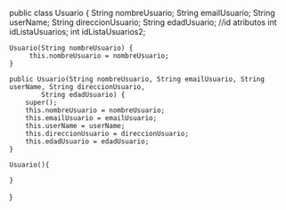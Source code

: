 
public class Usuario {
	String nombreUsuario;
	String emailUsuario;
	String userName;
	String direccionUsuario;
	String edadUsuario;
	//id atributos
	int idListaUsuarios;
	int idListaUsuarios2;
	
	Usuario(String nombreUsuario) {
		 this.nombreUsuario = nombreUsuario;
	}

	public Usuario(String nombreUsuario, String emailUsuario, String userName, String direccionUsuario,
			String edadUsuario) {
		super();
		this.nombreUsuario = nombreUsuario;
		this.emailUsuario = emailUsuario;
		this.userName = userName;
		this.direccionUsuario = direccionUsuario;
		this.edadUsuario = edadUsuario;
	}
	
	Usuario(){
		
	}
}
